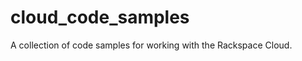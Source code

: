 cloud_code_samples
==================

A collection of code samples for working with the Rackspace Cloud.
